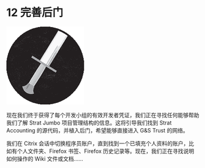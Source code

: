 # 12 完善后门

![](img/chapterart.png)

现在我们终于获得了每个开发小组的有效开发者凭证，我们正在寻找任何能够帮助我们了解 Strat Jumbo 项目管理结构的信息。这将引导我们找到 Strat Accounting 的源代码，并植入后门，希望能够直接进入 G&S Trust 的网络。

我们在 Citrix 会话中切换程序员账户，直到找到一个已填充个人资料的账户，比如有个人文件夹、Firefox 书签、Firefox 历史记录等。现在，我们正在寻找说明如何操作的 Wiki 文件或文档……
